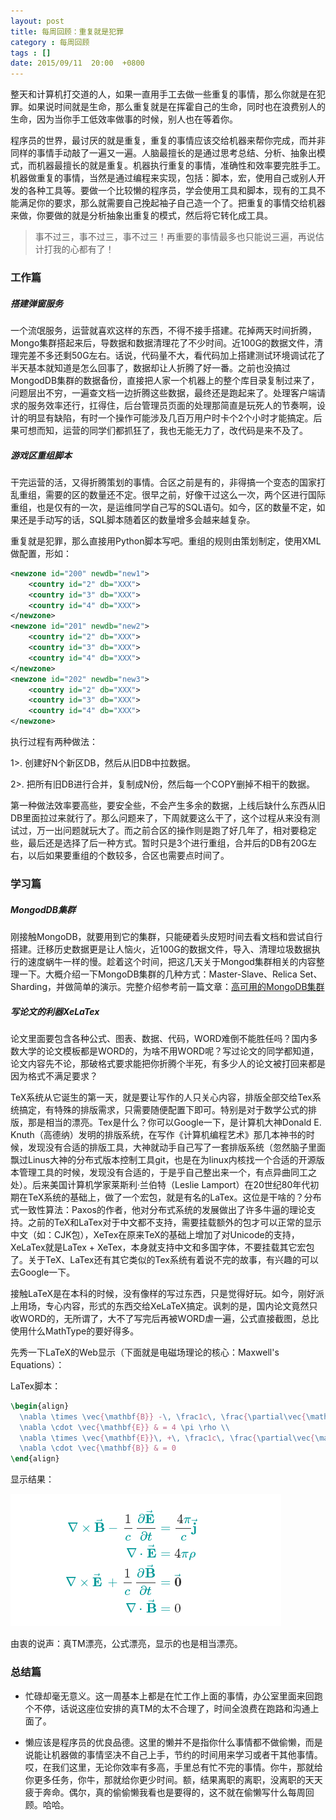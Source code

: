```yaml
---
layout: post
title: 每周回顾：重复就是犯罪
category : 每周回顾 
tags : []
date: 2015/09/11  20:00  +0800
--- 
```


整天和计算机打交道的人，如果一直用手工去做一些重复的事情，那么你就是在犯罪。如果说时间就是生命，那么重复就是在挥霍自己的生命，同时也在浪费别人的生命，因为当你手工低效率做事的时候，别人也在等着你。 

程序员的世界，最讨厌的就是重复，重复的事情应该交给机器来帮你完成，而并非同样的事情手动敲了一遍又一遍。人脑最擅长的是通过思考总结、分析、抽象出模式，而机器最擅长的就是重复。机器执行重复的事情，准确性和效率要完胜手工。机器做重复的事情，当然是通过编程来实现，包括：脚本，宏，使用自己或别人开发的各种工具等。要做一个比较懒的程序员，学会使用工具和脚本，现有的工具不能满足你的要求，那么就需要自己挽起袖子自己造一个了。把重复的事情交给机器来做，你要做的就是分析抽象出重复的模式，然后将它转化成工具。

> 事不过三，事不过三，事不过三！再重要的事情最多也只能说三遍，再说估计打我的心都有了！

<!--more-->

### 工作篇

##### 搭建弹窗服务

一个流氓服务，运营就喜欢这样的东西，不得不接手搭建。花掉两天时间折腾，Mongo集群搭起来后，导数据和数据清理花了不少时间。近100G的数据文件，清理完差不多还剩50G左右。话说，代码量不大，看代码加上搭建测试环境调试花了半天基本就知道是怎么回事了，数据却让人折腾了好一番。之前也没搞过MongodDB集群的数据备份，直接把人家一个机器上的整个库目录复制过来了，问题层出不穷，一遍查文档一边折腾这些数据，最终还是跑起来了。处理客户端请求的服务效率还行，扛得住，后台管理员页面的处理那简直是玩死人的节奏啊，设计的明显有缺陷，有时一个操作可能涉及几百万用户时卡个2个小时才能搞定。后果可想而知，运营的同学们都抓狂了，我也无能无力了，改代码是来不及了。

##### 游戏区重组脚本

干完运营的活，又得折腾策划的事情。合区之前是有的，非得搞一个变态的国家打乱重组，需要的区的数量还不定。很早之前，好像干过这么一次，两个区进行国际重组，也是仅有的一次，是运维同学自己写的SQL语句。如今，区的数量不定，如果还是手动写的话，SQL脚本随着区的数量增多会越来越复杂。

重复就是犯罪，那么直接用Python脚本写吧。重组的规则由策划制定，使用XML做配置，形如：

```xml
<newzone id="200" newdb="new1">
	<country id="2" db="XXX">
	<country id="3" db="XXX">
	<country id="4" db="XXX">
</newzone>
<newzone id="201" newdb="new2">
	<country id="2" db="XXX">
	<country id="3" db="XXX">
	<country id="4" db="XXX">
</newzone>
<newzone id="202" newdb="new3">
	<country id="2" db="XXX">
	<country id="3" db="XXX">
	<country id="4" db="XXX">
</newzone>

```

执行过程有两种做法：

1>. 创建好N个新区DB，然后从旧DB中拉数据。

2>. 把所有旧DB进行合并，复制成N份，然后每一个COPY删掉不相干的数据。

第一种做法效率要高些，要安全些，不会产生多余的数据，上线后缺什么东西从旧DB里面拉过来就行了。那么问题来了，下周就要这么干了，这个过程从来没有测试过，万一出问题就玩大了。而之前合区的操作则是跑了好几年了，相对要稳定些，最后还是选择了后一种方式。暂时只是3个进行重组，合并后的DB有20G左右，以后如果要重组的个数较多，合区也需要点时间了。

### 学习篇

##### MongodDB集群

刚接触MongoDB，就要用到它的集群，只能硬着头皮短时间去看文档和尝试自行搭建。迁移历史数据更是让人恼火，近100G的数据文件，导入、清理垃圾数据执行的速度蜗牛一样的慢。趁着这个时间，把这几天关于Mongod集群相关的内容整理一下。大概介绍一下MongoDB集群的几种方式：Master-Slave、Relica Set、Sharding，并做简单的演示。完整介绍参考前一篇文章：[高可用的MongoDB集群](/posts/mongodb-cluster/)

##### 写论文的利器XeLaTex

论文里面要包含各种公式、图表、数据、代码，WORD难倒不能胜任吗？国内多数大学的论文模板都是WORD的，为啥不用WORD呢？写过论文的同学都知道，论文内容先不论，那破格式要求能把你折腾个半死，有多少人的论文被打回来都是因为格式不满足要求？

TeX系统从它诞生的第一天，就是要让写作的人只关心内容，排版全部交给Tex系统搞定，有特殊的排版需求，只需要随便配置下即可。特别是对于数学公式的排版，那是相当的漂亮。Tex是什么？你可以Google一下，是计算机大神Donald E. Knuth（高德纳）发明的排版系统，在写作《计算机编程艺术》那几本神书的时候，发现没有合适的排版工具，大神就动手自己写了一套排版系统（忽然脑子里面飘过Linus大神的分布式版本控制工具git，也是在为linux内核找一个合适的开源版本管理工具的时候，发现没有合适的，于是乎自己整出来一个，有点异曲同工之处）。后来美国计算机学家莱斯利·兰伯特（Leslie Lamport）在20世纪80年代初期在TeX系统的基础上，做了一个宏包，就是有名的LaTex。这位是干啥的？分布式一致性算法：Paxos的作者，他对分布式系统的发展做出了许多牛逼的理论支持。之前的TeX和LaTex对于中文都不支持，需要挂载额外的包才可以正常的显示中文（如：CJK包），XeTex在原来TeX的基础上增加了对Unicode的支持，XeLaTex就是LaTex + XeTex，本身就支持中文和多国字体，不要挂载其它宏包了。关于TeX、LaTex还有其它类似的Tex系统有着说不完的故事，有兴趣的可以去Google一下。

接触LaTeX是在本科的时候，没有像样的写过东西，只是觉得好玩。如今，刚好派上用场，专心内容，形式的东西交给XeLaTeX搞定。讽刺的是，国内论文竟然只收WORD的，无所谓了，大不了写完后再被WORD虐一遍，公式直接截图，总比使用什么MathType的要好得多。

先秀一下LaTeX的Web显示（下面就是电磁场理论的核心：Maxwell's Equations）：

<strong></strong>

LaTex脚本：

``` latex
\begin{align}
  \nabla \times \vec{\mathbf{B}} -\, \frac1c\, \frac{\partial\vec{\mathbf{E}}}{\partial t} & = \frac{4\pi}{c}\vec{\mathbf{j}} \\
  \nabla \cdot \vec{\mathbf{E}} & = 4 \pi \rho \\
  \nabla \times \vec{\mathbf{E}}\, +\, \frac1c\, \frac{\partial\vec{\mathbf{B}}}{\partial t} & = \vec{\mathbf{0}} \\
  \nabla \cdot \vec{\mathbf{B}} & = 0
\end{align}
```

显示结果：

<!--
<p>
\begin{align}
  \nabla \times \vec{\mathbf{B}} -\, \frac1c\, \frac{\partial\vec{\mathbf{E}}}{\partial t} & = \frac{4\pi}{c}\vec{\mathbf{j}} \\
  \nabla \cdot \vec{\mathbf{E}} & = 4 \pi \rho \\
  \nabla \times \vec{\mathbf{E}}\, +\, \frac1c\, \frac{\partial\vec{\mathbf{B}}}{\partial t} & = \vec{\mathbf{0}} \\
  \nabla \cdot \vec{\mathbf{B}} & = 0
\end{align}
</p>
-->

![公式](/assets/img/review201509-2.png)

由衷的说声：真TM漂亮，公式漂亮，显示的也是相当漂亮。

### 总结篇

- 忙碌却毫无意义。这一周基本上都是在忙工作上面的事情，办公室里面来回跑个不停，话说这座位安排的真TM的太不合理了，时间全浪费在跑路和沟通上面了。

- 懒应该是程序员的优良品德。这里的懒并不是指你什么事情都不做偷懒，而是说能让机器做的事情坚决不自己上手，节约的时间用来学习或者干其他事情。哎，在我们这里，无论你效率有多高，手里总有忙不完的事情。你牛，那就给你更多任务，你牛，那就给你更少时间。额，结果离职的离职，没离职的天天疲于奔命。偶尔，真的偷偷懒我看也是要得的，这不就在偷懒写什么每周回顾。哈哈。
